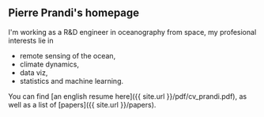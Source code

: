 ## Pierre Prandi's homepage

I'm working as a R&D engineer in oceanography from space, my profesional interests lie in
* remote sensing of the ocean,
* climate dynamics,
* data viz,
* statistics and machine learning.

You can find [an english resume here]({{ site.url }}/pdf/cv_prandi.pdf), as well as  a list of [papers]({{ site.url }}/papers).
